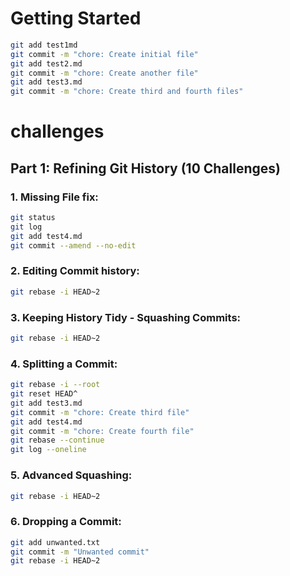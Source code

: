 # Getting Started
```bash
git add test1md
git commit -m "chore: Create initial file"
git add test2.md 
git commit -m "chore: Create another file"
git add test3.md
git commit -m "chore: Create third and fourth files"
```

# challenges
## Part 1: Refining Git History (10 Challenges)
### 1. Missing File fix:
```bash
git status
git log
git add test4.md
git commit --amend --no-edit
```
### 2. Editing Commit history:
```bash
git rebase -i HEAD~2
```
### 3. Keeping History Tidy - Squashing Commits:
```bash
git rebase -i HEAD~2
```
### 4. Splitting a Commit:
```bash
git rebase -i --root
git reset HEAD^
git add test3.md
git commit -m "chore: Create third file"
git add test4.md
git commit -m "chore: Create fourth file"
git rebase --continue
git log --oneline
```
### 5. Advanced Squashing:
```bash
git rebase -i HEAD~2
```
### 6. Dropping a Commit:
```bash
git add unwanted.txt
git commit -m "Unwanted commit"
git rebase -i HEAD~2
```



